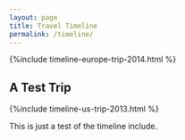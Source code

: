 ```yaml
---
layout: page
title: Travel Timeline
permalink: /timeline/
---
```

<style>article.timeline { width: 600px; }</style>

<p><article class="timeline">
    {%include timeline-europe-trip-2014.html %}
</article></p>

<p><article class="timeline">
    <h1>A Test Trip</h1>
    {%include timeline-us-trip-2013.html %}
</article></p>

This is just a test of the timeline include.